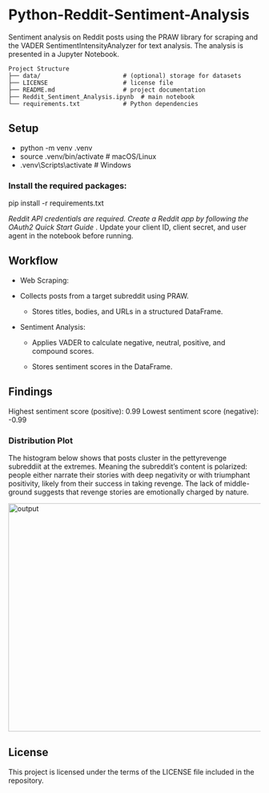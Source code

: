 # Python-Reddit-Sentiment-Analysis

Sentiment analysis on Reddit posts using the PRAW library for scraping and the VADER SentimentIntensityAnalyzer for text analysis. The analysis is presented in a Jupyter Notebook.

```
Project Structure
├── data/                       # (optional) storage for datasets  
├── LICENSE                     # license file  
├── README.md                   # project documentation  
├── Reddit_Sentiment_Analysis.ipynb  # main notebook  
└── requirements.txt            # Python dependencies  
```

## Setup

- python -m venv .venv
- source .venv/bin/activate   # macOS/Linux
- .venv\Scripts\activate      # Windows


### Install the required packages:

pip install -r requirements.txt

*Reddit API credentials are required. Create a Reddit app by following the OAuth2 Quick Start Guide*
. Update your client ID, client secret, and user agent in the notebook before running.

## Workflow

- Web Scraping:

- Collects posts from a target subreddit using PRAW.

  - Stores titles, bodies, and URLs in a structured DataFrame.

- Sentiment Analysis:

  - Applies VADER to calculate negative, neutral, positive, and compound scores.

  - Stores sentiment scores in the DataFrame.

## Findings

Highest sentiment score (positive): 0.99
Lowest sentiment score (negative): -0.99

### Distribution Plot

The histogram below shows that posts cluster in the pettyrevenge subreddiit at the extremes. Meaning the subreddit’s content is polarized: people either narrate their stories with deep negativity or with triumphant positivity, likely from their success in taking revenge. The lack of middle-ground suggests that revenge stories are emotionally charged by nature.

<img width="562" height="455" alt="output" src="https://github.com/user-attachments/assets/e8298b90-57f7-4312-bb40-a699d546ca77" />

## License

This project is licensed under the terms of the LICENSE file included in the repository.
